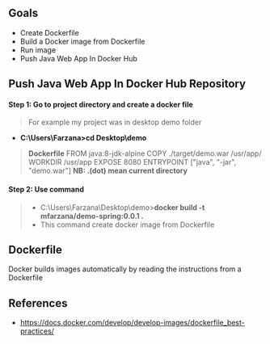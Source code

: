 ## Goals
- Create Dockerfile 
- Build a Docker image from Dockerfile
- Run image
-  Push Java Web App In Docker Hub

## Push Java Web App In Docker Hub Repository 
#### Step 1: Go to project directory and create a docker file 
> For example my project was in desktop demo folder
  - **C:\Users\Farzana>cd Desktop\demo**
 >  **Dockerfile** 
	FROM java:8-jdk-alpine
	COPY ./target/demo.war /usr/app/
	WORKDIR /usr/app
	EXPOSE 8080
	ENTRYPOINT ["java", "-jar", "demo.war"]
 **NB:  .(dot) mean current directory** 
####  Step 2: Use command 
> - C:\Users\Farzana\Desktop\demo>**docker build -t mfarzana/demo-spring:0.0.1 .**
> - This command create docker image from Dockerfile
 
  


## Dockerfile
Docker builds images automatically by reading the instructions from a Dockerfile


## References
- https://docs.docker.com/develop/develop-images/dockerfile_best-practices/

<!--stackedit_data:
eyJoaXN0b3J5IjpbLTIwMTIzMTg5MDAsLTIwNzM4MDIzMTYsMT
I0ODQwNDk4Myw2MjMwNDA2MzMsODE0MDk1OTk2LDEyMzg1NDY3
NiwtMTMwNTQwMTc4MywtMzU2NDQyMDM4LDQyMjU1MDI5XX0=
-->